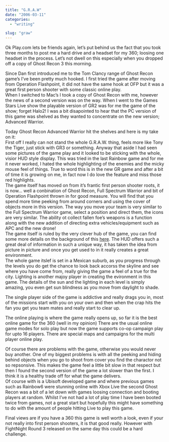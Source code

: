 ```yaml
---
title: "G.R.A.W"
date: "2006-03-11"
categories: 
  - "writing"

slug: "graw"
---
```


Ok Play.com lets be friends again, let’s put behind us the fact that you took three months to post me a hard drive and a headset for my 360; loosing one headset in the process. Let’s not dwell on this especially when you dropped off a copy of Ghost Recon 3 this morning.

Since Dan first introduced me to the Tom Clancy range of Ghost Recon game’s I’ve been pretty much hooked. I first tried the game after moving from Operation Flashpoint, it did not have the same hook at OFP but it was a great first person shooter with some classic online play.  
When I switched to Mac’s I took a copy of Ghost Recon with me, however the news of a second version was on the way. When I went to the Games Stars Live show the playable version of GR2 was for me the game of the show; forget Halo2! I was a bit disapointed to hear that the PC version of this game was shelved as they wanted to concentrate on the new version; Advanced Warrior.

Today Ghost Recon Advanced Warrior hit the shelves and here is my take on it:  
First off I really can not stand the whole G.R.A.W. thing, feels more like Tony the Tiger, just stick with GR3 or something. Anyway that aside I had seen some pictures of the game play and it looked to be sticking with the whole, visior HUD style display. This was tried in the last Rainbow game and for me it never worked, I hated the whole highlighting of the enemies and the micky mouse feel of things. True to word this is in the new GR game and after a bit of time it is growing on me, in fact now I do love the feature and miss those red highlights.  
The game itself has moved on from it’s frantic first person shooter roots, it is now… well a conbination of Ghost Recon, Full Spectrum Warrior and bit of Operation Flashpoint thrown in for good measure. You will find that you spend more time peeking from around corners and using the cover of objects more in this version. The way you move your team is very similar to the Full Spectrum Warrior game, select a position and direct them, the icons are very similar. The ability ot collect fallen foe’s weapons is a function along with the new addition of directing extra vehicles/equipment such as APC and the new drone!  
The game itself is ruled by the very clever hub of the game, you can find some more details on the background of this [here](https://www.mtv.com/games/video_games/news/story.jhtml?id=1525683). The HUD offers such a great deal of information in such a unique way, it has taken the idea from picture in picture and once you get used to in it really creates a great environment.  
The whole game itslef is set in a Mexican suburb, as you progress through the levels you do get the chance to look back accorss the skyline and see where you have come from, really giving the game a feel of a true for the city. Lighting is another majoy player in creating the evironment in this game. The details of the sun and the lighting in each level is simply amazing, you even get sun blindness as you move from daylight to shade.

The single player side of the game is addictive and really drags you in, most of the missions start with you on your own and then when the crap hits the fan you get you team mates and really start to clear up.

The online playing is where the game really opens up, so far it is the best online game for the 360 (well in my opinion) There are the usual online game modes for solo play but now the game supports co-op campaign play for upto 16 players. There are special maps and campaigns for the multi player online play.

Of course there are problems with the game, otherwise you would never buy another. One of my biggest problems is with all the peeking and hiding behind objects when you go to shoot from cover you find the charactor not so repsonsive. This makes the game feel a little bit slow in that respect but then I found the second version of the game a lot slower than the first. I think it is a healthy trade off for what the game delivers.  
Of course with is a Ubisoft developed game and where previous games such as Rainbow6 were stunning online with Xbox Live the second Ghost Recon was a bit of a let down with games loosing connection and booting players at random. Whilst I’ve not had a lot of play time I have been booted twice from games, not a great start but hopefully this might have something to do with the amount of people hitting Live to play this game.

Final views are if you have a 360 this game is well worth a look, even if your not really into first person shooters, it is that good really. However with FightNight Round 3 released on the same day this could be a hard challenge.

